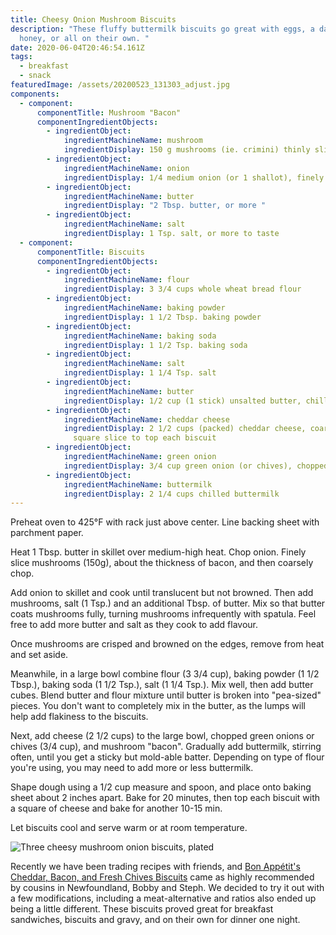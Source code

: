 ```yaml
---
title: Cheesy Onion Mushroom Biscuits
description: "These fluffy buttermilk biscuits go great with eggs, a dash of
  honey, or all on their own. "
date: 2020-06-04T20:46:54.161Z
tags:
  - breakfast
  - snack
featuredImage: /assets/20200523_131303_adjust.jpg
components:
  - component:
      componentTitle: Mushroom "Bacon"
      componentIngredientObjects:
        - ingredientObject:
            ingredientMachineName: mushroom
            ingredientDisplay: 150 g mushrooms (ie. crimini) thinly sliced and coarsely chopped
        - ingredientObject:
            ingredientMachineName: onion
            ingredientDisplay: 1/4 medium onion (or 1 shallot), finely chopped
        - ingredientObject:
            ingredientMachineName: butter
            ingredientDisplay: "2 Tbsp. butter, or more "
        - ingredientObject:
            ingredientMachineName: salt
            ingredientDisplay: 1 Tsp. salt, or more to taste
  - component:
      componentTitle: Biscuits
      componentIngredientObjects:
        - ingredientObject:
            ingredientMachineName: flour
            ingredientDisplay: 3 3/4 cups whole wheat bread flour
        - ingredientObject:
            ingredientMachineName: baking powder
            ingredientDisplay: 1 1/2 Tbsp. baking powder
        - ingredientObject:
            ingredientMachineName: baking soda
            ingredientDisplay: 1 1/2 Tsp. baking soda
        - ingredientObject:
            ingredientMachineName: salt
            ingredientDisplay: 1 1/4 Tsp. salt
        - ingredientObject:
            ingredientMachineName: butter
            ingredientDisplay: 1/2 cup (1 stick) unsalted butter, chilled, cut into 1/2-ing cubes
        - ingredientObject:
            ingredientMachineName: cheddar cheese
            ingredientDisplay: 2 1/2 cups (packed) cheddar cheese, coarsely grated - plus a
              square slice to top each biscuit
        - ingredientObject:
            ingredientMachineName: green onion
            ingredientDisplay: 3/4 cup green onion (or chives), chopped
        - ingredientObject:
            ingredientMachineName: buttermilk
            ingredientDisplay: 2 1/4 cups chilled buttermilk
---
```

Preheat oven to 425°F with rack just above center. Line backing sheet with parchment paper. 

Heat 1 Tbsp. butter in skillet over medium-high heat. Chop onion. Finely slice mushrooms (150g), about the thickness of bacon, and then coarsely chop. 

Add onion to skillet and cook until translucent but not browned. Then add mushrooms, salt (1 Tsp.) and an additional Tbsp. of butter. Mix so that butter coats mushrooms fully, turning mushrooms infrequently with spatula. Feel free to add more butter and salt as they cook  to add flavour. 

Once mushrooms are crisped and browned on the edges, remove from heat and set aside. 

Meanwhile, in a large bowl combine flour (3 3/4 cup), baking powder (1 1/2 Tbsp.), baking soda (1 1/2 Tsp.), salt (1 1/4 Tsp.). Mix well, then add butter cubes. Blend butter and flour mixture until butter is broken into "pea-sized" pieces. You don't want to completely mix in the butter, as the lumps will help add flakiness to the biscuits. 

Next, add cheese (2 1/2 cups) to the large bowl, chopped green onions or chives (3/4 cup), and mushroom "bacon". Gradually add buttermilk, stirring often, until you get a sticky but mold-able batter. Depending on type of flour you're using, you may need to add more or less buttermilk. 

Shape dough using a 1/2 cup measure and spoon, and place onto baking sheet about 2 inches apart. Bake for 20 minutes, then top each biscuit with a square of cheese and bake for another 10-15 min. 

Let biscuits cool and serve warm or at room temperature. 

![Three cheesy mushroom onion biscuits, plated](/assets/20200523_131303_adjust.jpg "Cheesy mushroom onion biscuits ready to devour")

Recently we have been trading recipes with friends, and [Bon Appétit's Cheddar, Bacon, and Fresh Chives Biscuits](https://www.bonappetit.com/recipe/cheddar-bacon-and-fresh-chive-biscuits) came as highly recommended by cousins in Newfoundland, Bobby and Steph. We decided to try it out with a few modifications, including a meat-alternative and ratios also ended up being a little different. These biscuits proved great for breakfast sandwiches, biscuits and gravy, and on their own for dinner one night.